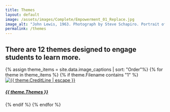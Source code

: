 ```yaml
---
title: Themes
layout: default
image: /assets/images/Complete/Empowerment_01_Replace.jpg
image_alt: "John Lewis, 1963. Photograph by Steve Schapiro. Portrait of John Lewis standing outside of a brick building in Clarksdale, Mississippi. Photograph in the collection of Miami University Art Museum, Oxford Ohio. Partial gift of the artist and partial purchase with contributions from the Kezur Endowment Fund (2019.23.12)."
permalink: /themes
---
```


## There are 12 themes designed to engage students to learn more.

<div class="row mt-5 d-flex justify-content-center" id="about_gallery">
{% assign theme_items = site.data.image_captions | sort: "Order"%}
    {% for theme in theme_items %}
        {% if theme.Filename contains "1" %}
        <div class="card p-2 mt-3 border-0 bg-transparent col-12 col-sm-6 col-md-4 hv_container" style="max-width: 20rem">
        <a href="/themes/{{ theme.Themes | downcase }}">
            <img src="../assets/images/Complete/{{ theme.Filename }}" alt='{{ theme.CreditLine | escape }}' class="card-img hv_image" />
            <div class="card-img-overlay hv_overlay">
            <h5 class="card-title text-white text-center hv_text">{{ theme.Themes }}</h5>
            </div>
        </a>
        </div>
        {% endif %}
    {% endfor %}
</div>
